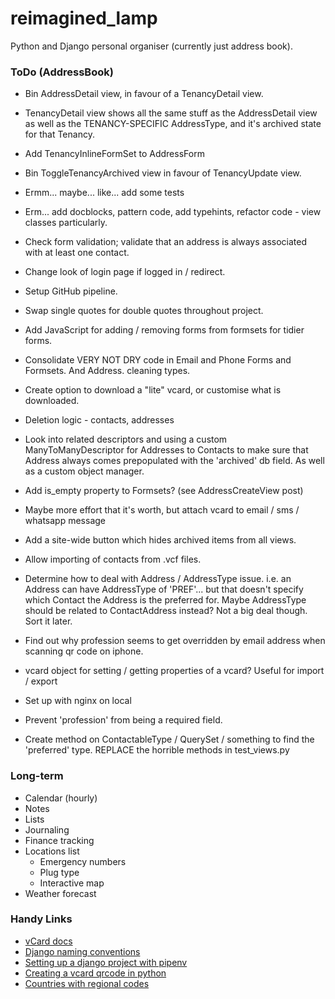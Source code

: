 # reimagined_lamp
Python and Django personal organiser (currently just address book).

### ToDo (AddressBook)

- Bin AddressDetail view, in favour of a TenancyDetail view.
- TenancyDetail view shows all the same stuff as the AddressDetail view as well as the TENANCY-SPECIFIC AddressType, and it's archived state for that Tenancy.
- Add TenancyInlineFormSet to AddressForm
- Bin ToggleTenancyArchived view in favour of TenancyUpdate view.

- Ermm... maybe... like... add some tests
- Erm... add docblocks, pattern code, add typehints, refactor code - view classes particularly.
- Check form validation; validate that an address is always associated with at least one contact.
- Change look of login page if logged in / redirect.
- Setup GitHub pipeline.
- Swap single quotes for double quotes throughout project.
- Add JavaScript for adding / removing forms from formsets for tidier forms.
- Consolidate VERY NOT DRY code in Email and Phone Forms and Formsets. And Address. cleaning types.
- Create option to download a "lite" vcard, or customise what is downloaded.
- Deletion logic - contacts, addresses
- Look into related descriptors and using a custom ManyToManyDescriptor for Addresses to Contacts to make sure that Address always comes prepopulated with the 'archived' db field. As well as a custom object manager.
- Add is_empty property to Formsets? (see AddressCreateView post)
- Maybe more effort that it's worth, but attach vcard to email / sms / whatsapp message
- Add a site-wide button which hides archived items from all views.
- Allow importing of contacts from .vcf files.
- Determine how to deal with Address / AddressType issue. i.e. an Address can have AddressType of 'PREF'... but that doesn't specify which Contact the Address is the preferred for. Maybe AddressType should be related to ContactAddress instead? Not a big deal though. Sort it later.
- Find out why profession seems to get overridden by email address when scanning qr code on iphone.
- vcard object for setting / getting properties of a vcard? Useful for import / export
- Set up with nginx on local
- Prevent 'profession' from being a required field.
- Create method on ContactableType / QuerySet / something to find the 'preferred' type. REPLACE the horrible methods in test_views.py


### Long-term

- Calendar (hourly)
- Notes
- Lists
- Journaling
- Finance tracking
- Locations list
  - Emergency numbers
  - Plug type
  - Interactive map
- Weather forecast


### Handy Links

- [vCard docs](https://en.wikipedia.org/wiki/VCard)
- [Django naming conventions](https://stackoverflow.com/questions/31816624/naming-convention-for-django-url-templates-models-and-views)
- [Setting up a django project with pipenv](https://python.plainenglish.io/setting-up-a-basic-django-project-with-pipenv-7c58fa2ec631)
- [Creating a vcard qrcode in python](https://www.joshfinnie.com/blog/creating-a-vcard-qr-code-in-python/)
- [Countries with regional codes](https://github.com/lukes/ISO-3166-Countries-with-Regional-Codes/blob/master/all/all.csv)